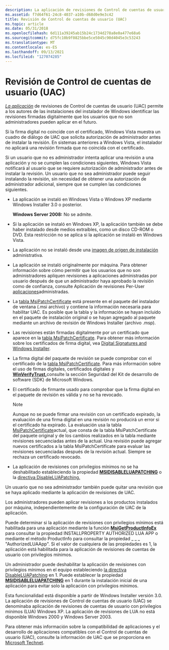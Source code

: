 ```yaml
---
description: La aplicación de revisiones de Control de cuentas de usuario (UAC) permite a los autores de las instalaciones del instalador de Windows identificar las revisiones firmadas digitalmente que los usuarios que no son administradores pueden aplicar en el futuro.
ms.assetid: f7d64f61-24c8-4037-a10b-d68d0e9e3c42
title: Revisión de Control de cuentas de usuario (UAC)
ms.topic: article
ms.date: 05/31/2018
ms.openlocfilehash: 6d111a39245ab15b24c1734d278a8e0a477e68a6
ms.sourcegitcommit: d75fc10b9f0825bbe5ce5045c90d4045e3c53243
ms.translationtype: MT
ms.contentlocale: es-ES
ms.lasthandoff: 09/13/2021
ms.locfileid: "127074285"
---
```

# <a name="user-account-control-uac-patching"></a>Revisión de Control de cuentas de usuario (UAC)

[*La aplicación*](u-gly.md) de revisiones de Control de cuentas de usuario (UAC) permite a los autores de las instalaciones del instalador de Windows identificar las revisiones firmadas digitalmente que los usuarios que no son administradores pueden aplicar en el futuro.

Si la firma digital no coincide con el certificado, Windows Vista muestra un cuadro de diálogo de UAC que solicita autorización de administrador antes de instalar la revisión. En sistemas anteriores a Windows Vista, el instalador no aplicará una revisión firmada que no coincida con el certificado.

Si un usuario que no es administrador intenta aplicar una revisión a una aplicación y no se cumplen las condiciones siguientes, Windows Vista notificará al usuario que se requiere autorización de administrador antes de instalar la revisión. Un usuario que no sea administrador puede seguir instalando la revisión, sin necesidad de obtener una autorización de administrador adicional, siempre que se cumplen las condiciones siguientes.

-   La aplicación se instaló en Windows Vista o Windows XP mediante Windows Installer 3.0 o posterior.

    **Windows Server 2008:** No se admite.

-   Si la aplicación se instaló en Windows XP, la aplicación también se debe haber instalado desde medios extraíbles, como un disco CD-ROM o DVD. Esta restricción no se aplica si la aplicación se instaló en Windows Vista.
-   La aplicación no se instaló desde una [imagen de origen de instalación](administrative-installation.md) administrativa.
-   La aplicación se instaló originalmente por máquina. Para obtener información sobre cómo permitir que los usuarios que no son administradores apliquen revisiones a aplicaciones administradas por usuario después de que un administrador haya aprobado la revisión como de confianza, consulte Aplicación de revisiones Per-User [aplicaciones](patching-per-user-managed-applications.md)administradas.
-   La [tabla MsiPatchCertificate](msipatchcertificate-table.md) está presente en el paquete del instalador de ventana (.msi archivo) y contiene la información necesaria para habilitar UAC. Es posible que la tabla y la información se hayan incluido en el paquete de instalación original o se hayan agregado al paquete mediante un archivo de revisión de Windows Installer (archivo .msp).
-   Las revisiones están firmadas digitalmente por un certificado que aparece en la [tabla MsiPatchCertificate](msipatchcertificate-table.md). Para obtener más información sobre los certificados de firma digital, vea [Digital Signatures and Windows Installer](digital-signatures-and-windows-installer.md).
-   La firma digital del paquete de revisión se puede comprobar con el certificado de la [tabla MsiPatchCertificate](msipatchcertificate-table.md). Para más información sobre el uso de firmas digitales, certificados digitales y [**WinVerifyTrust,**](/windows/win32/api/wintrust/nf-wintrust-winverifytrust)consulte la sección Seguridad del Kit de desarrollo de software (SDK) de Microsoft Windows. [](https://msdn.microsoft.com/library/cc527452.aspx)
-   El certificado de firmante usado para comprobar que la firma digital en el paquete de revisión es válida y no se ha revocado.
    > [!Note]  
    > Aunque no se puede firmar una revisión con un certificado expirado, la evaluación de una firma digital en una revisión no producirá un error si el certificado ha expirado. La evaluación usa la tabla [MsiPatchCertificate](msipatchcertificate-table.md)actual, que consta de la tabla MsiPatchCertificate del paquete original y de los cambios realizados en la tabla mediante revisiones secuenciadas antes de la actual. Una revisión puede agregar nuevos certificados a la tabla MsiPatchCertificate para evaluar las revisiones secuenciadas después de la revisión actual. Siempre se rechaza un certificado revocado.

     

-   La aplicación de revisiones con privilegios mínimos no se ha deshabilitado estableciendo la propiedad [**MSIDISABLELUAPATCHING**](msidisableluapatching.md) o la [directiva DisableLUAPatching.](disableluapatching.md)

Un usuario que no sea administrador también puede quitar una revisión que se haya aplicado mediante la aplicación de revisiones de UAC.

Los administradores pueden aplicar revisiones a los productos instalados por máquina, independientemente de la configuración de UAC de la aplicación.

Puede determinar si la aplicación de revisiones con privilegios mínimos está habilitada para una aplicación mediante la función [**MsiGetProductInfoEx**](/windows/desktop/api/Msi/nf-msi-msigetproductinfoexa) para consultar la propiedad INSTALLPROPERTY AUTHORIZED LUA APP o mediante el método ProductInfo para consultar la propiedad \_ \_ \_ "AuthorizedLUAApp". [](installer-productinfo.md) Si el valor de cualquiera de las propiedades es 1, la aplicación está habilitada para la aplicación de revisiones de cuentas de usuario con privilegios mínimos.

Un administrador puede deshabilitar la aplicación de revisiones con privilegios mínimos en el equipo estableciendo [la directiva DisableLUAPatching](disableluapatching.md) en 1. Puede establecer la propiedad [**MSIDISABLELUAPATCHING**](msidisableluapatching.md) en 1 durante la instalación inicial de una aplicación para evitar solo la aplicación con privilegios mínimos.

Esta funcionalidad está disponible a partir de Windows Installer versión 3.0. La aplicación de revisiones de Control de cuentas de usuario (UAC) se denominaba aplicación de revisiones de cuentas de usuario con privilegios mínimos (LUA) Windows XP. La aplicación de revisiones de LUA no está disponible Windows 2000 y Windows Server 2003.

Para obtener más información sobre la compatibilidad de aplicaciones y el desarrollo de aplicaciones compatibles con el Control de cuentas de usuario (UAC), consulte la información de UAC que se proporciona en [Microsoft Technet](/previous-versions/windows/it-pro/windows-server-2008-R2-and-2008/cc709691(v=ws.10)).

 

 
